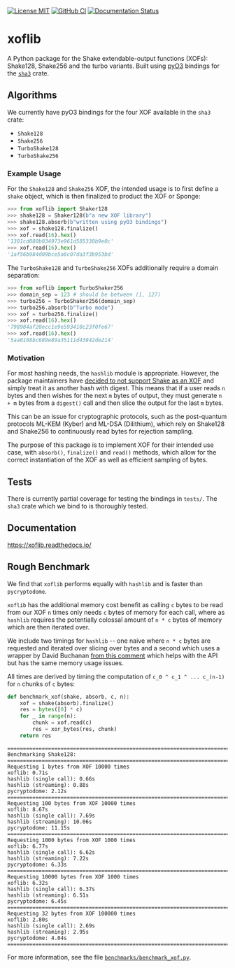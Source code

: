 [![License MIT](https://img.shields.io/badge/License-MIT-brightgreen.svg)](https://github.com/GiacomoPope/xoflib/blob/main/LICENSE)
[![GitHub CI](https://github.com/GiacomoPope/xoflib/actions/workflows/CI.yml/badge.svg?branch=main)](https://github.com/GiacomoPope/xoflib/actions/workflows/CI.yml)
[![Documentation Status](https://readthedocs.org/projects/xoflib/badge/?version=latest)](https://xoflib.readthedocs.io/en/latest/?badge=latest)

# xoflib

A Python package for the Shake extendable-output functions (XOFs): Shake128,
Shake256 and the turbo variants. Built using
[pyO3](https://github.com/PyO3/pyo3) bindings for the
[`sha3`](https://docs.rs/sha3/latest/sha3/) crate.

## Algorithms

We currently have pyO3 bindings for the four XOF available in the `sha3` crate:

- `Shake128`
- `Shake256`
- `TurboShake128`
- `TurboShake256`

### Example Usage

For the `Shake128` and `Shake256` XOF, the intended usage is to first define a `shake` object, which is then finalized to product the XOF or Sponge:

```py
>>> from xoflib import Shaker128
>>> shake128 = Shaker128(b"a new XOF library")
>>> shake128.absorb(b"written using pyO3 bindings")
>>> xof = shake128.finalize()
>>> xof.read(16).hex()
'1301cd080b034973e961d585330b9e0c'
>>> xof.read(16).hex()
'1af56b984d09bce5a6c07da3f3b953bd'
```

The `TurboShake128` and `TurboShake256` XOFs additionally require a domain separation:

```py
>>> from xoflib import TurboShaker256
>>> domain_sep = 123 # should be between (1, 127)
>>> turbo256 = TurboShaker256(domain_sep)
>>> turbo256.absorb(b"Turbo mode")
>>> xof = turbo256.finalize()
>>> xof.read(16).hex()
'798984af20ecc1e9e593410c23f0fe67'
>>> xof.read(16).hex()
'5aa0168bc689e89a35111d43842de214'
```

### Motivation

For most hashing needs, the `hashlib` module is appropriate. However, the
package maintainers have 
[decided to not support Shake as an XOF](https://github.com/python/cpython/issues/82198) 
and simply treat it as another hash with digest. This means that if a user reads
`n` bytes and then wishes for the next `m` bytes of output, they must generate
`n + m` bytes from a `digest()` call and then slice the output for the last `m`
bytes.

This can be an issue for cryptographic protocols, such as the post-quantum
protocols ML-KEM (Kyber) and ML-DSA (Dilithium), which rely on Shake128 and
Shake256 to continuously read bytes for rejection sampling.

The purpose of this package is to implement XOF for their intended use case, with `absorb()`, `finalize()` and `read()` methods, which allow for the correct instantiation of the XOF as well as efficient sampling of bytes.

## Tests

There is currently partial coverage for testing the bindings in `tests/`. The `sha3` crate which we bind to is thoroughly tested.

## Documentation

https://xoflib.readthedocs.io/

## Rough Benchmark

We find that `xoflib` performs equally with `hashlib` and is faster than `pycryptodome`.

`xoflib` has the additional memory cost benefit as calling `c` bytes to be read from our XOF `n` times only needs `c` bytes of memory for each call, where as `hashlib` requires the potentially colossal amount of `n * c` bytes of memory which are then iterated over.

We include two timings for `hashlib` -- one naive where `n * c` bytes are requested and iterated over slicing over bytes and a second which uses a wrapper by David Buchanan
[from this comment](https://github.com/pyca/cryptography/issues/9185#issuecomment-1868518432) which helps with the API but has the same memory usage issues.

All times are derived by timing the computation of `c_0 ^ c_1 ^ ... c_(n-1)` for `n` chunks of `c` bytes:

```py
def benchmark_xof(shake, absorb, c, n):
    xof = shake(absorb).finalize()
    res = bytes([0] * c)
    for _ in range(n):
        chunk = xof.read(c)
        res = xor_bytes(res, chunk)
    return res
```

```
================================================================================
Benchmarking Shake128: 
================================================================================
Requesting 1 bytes from XOF 10000 times
xoflib: 0.71s
hashlib (single call): 0.66s
hashlib (streaming): 0.88s
pycryptodome: 2.12s
================================================================================
Requesting 100 bytes from XOF 10000 times
xoflib: 8.67s
hashlib (single call): 7.69s
hashlib (streaming): 10.06s
pycryptodome: 11.15s
================================================================================
Requesting 1000 bytes from XOF 1000 times
xoflib: 6.77s
hashlib (single call): 6.62s
hashlib (streaming): 7.22s
pycryptodome: 6.33s
================================================================================
Requesting 10000 bytes from XOF 1000 times
xoflib: 6.32s
hashlib (single call): 6.37s
hashlib (streaming): 6.51s
pycryptodome: 6.45s
================================================================================
Requesting 32 bytes from XOF 100000 times
xoflib: 2.80s
hashlib (single call): 2.69s
hashlib (streaming): 2.95s
pycryptodome: 4.04s
================================================================================
```

For more information, see the file [`benchmarks/benchmark_xof.py`](benchmarks/benchmark_xof.py).
